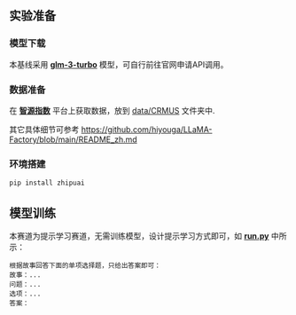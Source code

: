 
## 实验准备
### 模型下载
  本基线采用 **[glm-3-turbo](https://open.bigmodel.cn/dev/api#glm-3-turbo)** 模型，可自行前往官网申请API调用。
### 数据准备
  在 **[智源指数](https://)** 平台上获取数据，放到 [data/CRMUS](data/CRMUS) 文件夹中.

其它具体细节可参考 https://github.com/hiyouga/LLaMA-Factory/blob/main/README_zh.md
### 环境搭建
```bash
pip install zhipuai
```

## 模型训练

本赛道为提示学习赛道，无需训练模型，设计提示学习方式即可，如 **[run.py](run.py)** 中所示：
```
根据故事回答下面的单项选择题，只给出答案即可：
故事：...
问题：...
选项：...
答案：
```

